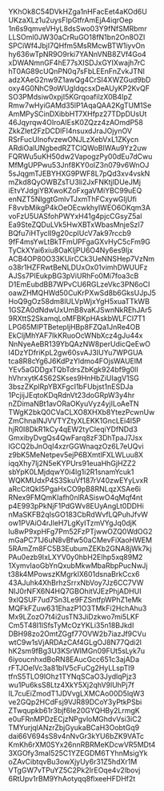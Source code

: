 YKhOk8C54DVkHZga1nHFacEet4aKOd6U
UKzaXLz1u2uysFIpGtfrAmEjA4iqrOep
1n6s9qmveVHyL8dsSwo03Y9fNfSMRbmr
LLSOml0JW30aCrRuGO18fN1bn2On8OZI
SPCiWf4JbjI7QHfm5MsRMcwBTW1iyvOn
hy636wTpNR9O9rki7YANnVNB8ZVf4Go4
xDWANmnGF4hE77sXISDJxGYIXwajh7rC
hT0AG89cUQnPN0q7sFbLEEnFnZvkJTNI
adzXAeG2nw9Z1awQg4CrSI4XWZGud9bD
oxy4G0NhC9oWUgIdqcsxDeAUyKP2KvQF
SO3PMdsiw0xpjI5KGrqoafilzX0B4IpZ
Rmw7wHyiGAMd35lP1AqaQAA2KgTUM1Se
AmMPySCinDXibbHT7XHfpz27TDpDUsUt
46Jqyrqw4OIroAIEsK0ZQzz4zAOmdP58
ZkkZlet2FzDCDlFI4nsuxdJraJOjynOV
RSrFucUInofvzewONJLzXebVxL1ZKycn
ARdiOalUNgbedRZTClQWoBIWAu9Yz2uw
FQRWu5uKH50dw2VapogzPy00dEu7dCwu
MfMgUPPwu53Jnf8KY0olZ3n079v6WnOJ
5sJqgmTJEBYHXG9PWF8L7pQd3xv4vskN
mZkd8QyOWBZsTU3li2JxFNKtjlDUeJMj
iEtvYJdgiYBXwoKZoFxgaVMiYBC99uEQ
enNZT5NlggtGmlvTJxmThFCxywGIjUfi
F8vvbMikgP4kOeOEcwkhyIWEO6OKqm3A
voFzU5UASfohPWYxH41g4pjcCGsyZ5al
Ea9SteZQDuLVk5HwXBTxWbasMnjeSzI7
BQfu7iHTycII9g20cpIUcV7ak97rccb9
9fF4msYwLtBkTFmUPFgaGXvHyC5cFm9G
TyCkXYai6xiu8OaKIjPU6O4Ny6es9Ijx
ACB4OP80O33KUirCCk3UeNNSHep7VzNm
o38r1HZFRwtBeNLDUxOx01vimhDWUUFz
AJSs7PIEukpBG3pViURhFo0Mi7foa3cB
D1EmEubdBB7WPvCU6RGLzeVkc3PN6oCI
oawZHMQHWd50CuKrPXwSd8b6GksUJpJ5
HoQ9gOz58dm8lULVpWjxYgH5xuaTTkWB
1GSZA0dNdwUxUmB8vaKJSwnNkREhJAr5
9RXttS2SkamqLoMFBKpHAskbWLFCI7T1
LPG65MIPTBetepljHBp8FZQa1JnRe4OB
EkCljMhYAF7IkKRuoOcWNbXcz4gJu44x
NnNyeAeBR139YbQAzNW8perUdicQeEwO
l4DzYDfriKpL2gw60svAJ3IUYu7WPGUA
tca8R8cYg6J6KdPzYldmo4FOjsWAUElM
YEv5aGDDgxTQbTdrsZbKgk924bf9g0lI
hVhrxytK4S62SKses9HnHbZiUIagV1SG
3bszZKplRpYBXFgcI1bFUbjst1nESDJa
1PcjijJEqtoKDqRdnVt23doGRpW3y4hr
nZDimaNBt1avORaOKyuVyz4yjILoAeTN
TWgK2bkQ0CVaCLXO8XHXb8YtezPcwnUw
ZmChnaINJVVTYZtyXLEKK1GncLEi4l5P
hjR0I8DkR1kCy4qEW2tyCIeqiYDfNDd3
GmxibyDvgQs4QwFarq8zF3DhTpaJ7Jsx
lGCQ2bJnOqI4xzrGGWnaqzOz6L7eUQvi
z9bK5MeNetpev5ejP6BXmtlFXLWLuu8X
iqqXhy7lj2N5eKYPUrs91euaHhGjHZZ2
sbYpK0LMjdqwY0i4lg1i2R1snamYcuk1
WQKMUdxP4S3SkuVf187rV40zwEYyLvxR
aRcCitQkI5PgaHxCO9pB8RNLqzXSAe6i
RNex9FMQmKIafh0nlRASiswO4qMqf4nt
p4E993pPkNjF1PdGWv8EUyAngLt0DDHi
nMaSKFB2qIsGO183CbRdWvfLQPuhJfvW
ow1PVAiO4rJleH7LgKyITzmVYgJq0djK
lu8wP9xpHFg7Pm52FzPTjwwOZQ0WdOG2
mGaPC71J6uN8vBfw50aCMevFiXaoHWEM
5RAmZm8FC5B3EubumZEKb2GNA8jWk7kj
PAu0ezb9IxLXYV0y0hbH2EIhp5xq89M2
1XymvIaoGbYnQxubMkwMbaRbpPucNwJj
t38k4MPowszKMgrklX601dsnaBrkCcx6
43AJuhk4XhBrhzSrrxNbVoy7Jz6CC7VW
NIJ0rNFX6N4HQ7GBOhitVJEzPhjADHUI
9xlQSUF7ud7Sn3Le9FZSntfpWPhZ1eMk
MQFkFZuw631EhazP1O3TMkFi2HchAhu3
Mx9LZozO7t4i2usTN3JiDzkwo7mi5LKF
Cm5T48I1lSfsTyMcOzYKLi35n18BJkdI
DBH98zo2OmtZGgf77OVW2b7iazJf9CVu
wtC9w1sVjARDAzCAf4GLgOJ8N77Qdi2l
hK2sm9fBg3U3KSrWIMGn09FUt5sLyk7u
6iyoucnhxdBoRN8EAucGcc651c3ajADa
rFTJOelVc3a81bIV5cFuCg2HyLLspTI9
tfnS5TLO9lOhz1TYNqSCaO3JydlqPjz3
wu1Pu6ksS8Ltz4XkY5Xj2qhV9lUhPj7f
IL7cuEiZmodT1JDVvgLXMCAo00D5lqW3
ve2GQp2HCdFsj9VJR89DCoY3yPtkPSbi
ZTwqupkb61r3bjf6Ie20GYQHBy2LrmgK
e0uFRnMPDzECjzNPgvloMGhdvVsi3iC2
TMYurjqlANzrZbjGyukaBCaH3OobtGq9
dai66V694sS8v4nNvGr3kYU6bZK9VATc
KmKh6rXM0SYx26nnRBRMeKDcwVR5MDt4
3XGOfy3maI525C1YZEGDM6TYhnMsigYk
oZAvCibtqvBu3owXjyUy6r31Z5hdXr1M
VTgGW7vTPuYZ5C2Pk2IrEOqe4v2lbovj
6RtUpv1rBM9YhAotyqq8flxeeHFDHf2t
